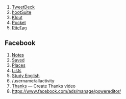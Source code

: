 1. [TweetDeck](https://tweetdeck.twitter.com/)
1. [hootSuite](https://hootsuite.com)
1. [Klout](https://klout.com/)
1. [Pocket](https://getpocket.com/)
1. [RiteTag](https://ritetag.com/)

## Facebook

1. [Notes](https://www.facebook.com/notes/)
1. [Saved](https://www.facebook.com/saved)
1. [Places](https://www.facebook.com/places)
1. [Lists](https://www.facebook.com/bookmarks/interests)
  1. [Study English](https://www.facebook.com/lists/10152554450342122)
1. /username/allactivity
2. [Thanks](https://www.facebook.com/thanks/) — Create Thanks video
3. https://www.facebook.com/ads/manage/powereditor/

